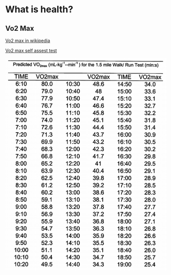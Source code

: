 # What is health?

## Vo2 Max
[Vo2 max in wikipedia](https://en.wikipedia.org/wiki/VO2_max)

[Vo2 max self assest test](https://www.strongfirst.com/community/threads/diy-vo2-max-testing.9045/)

![Chart](runCorrelationChartWithVo2Max.png)